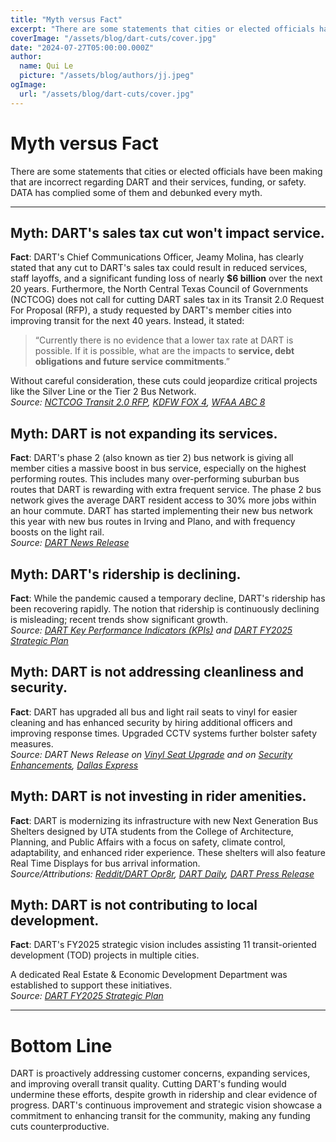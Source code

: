 ```yaml
---
title: "Myth versus Fact"
excerpt: "There are some statements that cities or elected officials have been making that are incorrect regarding DART and their services, funding, or safety. DATA has complied some of them and debunked every myth."
coverImage: "/assets/blog/dart-cuts/cover.jpg"
date: "2024-07-27T05:00:00.000Z"
author:
  name: Qui Le
  picture: "/assets/blog/authors/jj.jpeg"
ogImage:
  url: "/assets/blog/dart-cuts/cover.jpg"
---
```


# Myth versus Fact

There are some statements that cities or elected officials have been making that are incorrect regarding DART and their services, funding, or safety. DATA has complied some of them and debunked every myth. 

---
## Myth: DART's sales tax cut won't impact service.
**Fact**: DART's Chief Communications Officer, Jeamy Molina, has clearly stated that any cut to DART's sales tax could result in reduced services, staff layoffs, and a significant funding loss of nearly **$6 billion** over the next 20 years. Furthermore, the North Central Texas Council of Governments (NCTCOG) does not call for cutting DART sales tax in its Transit 2.0 Request For Proposal (RFP), a study requested by DART's member cities into improving transit for the next 40 years. Instead, it stated:   
> “Currently there is no evidence that a lower tax rate at DART is possible. If it is possible, what are the impacts to **service, debt obligations and future service commitments**.” 

Without careful consideration, these cuts could jeopardize critical projects like the Silver Line or the Tier 2 Bus Network.  
*Source: [NCTCOG Transit 2.0 RFP](https://www.nctcog.org/getmedia/89832cd2-9626-44c8-bb9b-d868febce6f0/RFP-_Regional-Transit-2-0-FINAL.pdf), [KDFW FOX 4](https://www.fox4news.com/news/farmers-branch-dart-trash-money), [WFAA ABC 8](https://www.wfaa.com/article/news/local/dallas-county/farmers-branch-councilman-dart-trash-comment/287-8e2c934d-5c2c-4c14-99f4-50da22838c74)*

## Myth: DART is not expanding its services.
**Fact**: DART's phase 2 (also known as tier 2) bus network is giving all member cities a massive boost in bus service, especially on the highest performing routes. This includes many over-performing suburban bus routes that DART is rewarding with extra frequent service. The phase 2 bus network gives the average DART resident access to 30% more jobs within an hour commute. DART has started implementing their new bus network this year with new bus routes in Irving and Plano, and with frequency boosts on the light rail.  
*Source: [DART News Release](https://www.dart.org/about/news-and-events/newsreleases/newsrelease-detail/dart-to-expand-golink-services--roll-out-new-bus-routes)*

## Myth: DART's ridership is declining.
**Fact**: While the pandemic caused a temporary decline, DART's ridership has been recovering rapidly. The notion that ridership is continuously declining is misleading; recent trends show significant growth.  
*Source: [DART Key Performance Indicators (KPIs)](https://www.dart.org/about/about-dart/key-performance-indicator) and [DART FY2025 Strategic Plan](https://dartorgcmsblob.dart.org/prod/docs/default-source/about-dart/dart-point-b-strategic-plan-june-2024.pdf?sfvrsn=2f939b41_3)*

## Myth: DART is not addressing cleanliness and security.
**Fact**: DART has upgraded all bus and light rail seats to vinyl for easier cleaning and has enhanced security by hiring additional officers and improving response times. Upgraded CCTV systems further bolster safety measures.  
*Source: DART News Release on [Vinyl Seat Upgrade](https://dart.org/about/news-and-events/newsreleases/newsrelease-detail/dart-completes-vinyl-seat-upgrade-on-light-rail-vehicle-fleet) and on [Security Enhancements](https://www.dart.org/about/news-and-events/newsreleases/newsrelease-detail/dart-enhances-security-focus-with-contract-security-officers), [Dallas Express](https://dallasexpress.com/city/dart-focuses-on-improving-security-sanitation/)*

## Myth: DART is not investing in rider amenities.
**Fact**: DART is modernizing its infrastructure with new Next Generation Bus Shelters designed by UTA students from the College of Architecture, Planning, and Public Affairs with a focus on safety, climate control, adaptability, and enhanced rider experience. These shelters will also feature Real Time Displays for bus arrival information.   
*Source/Attributions: [Reddit/DART Opr8r](https://www.reddit.com/r/dart/comments/1e7mgr9/next_gen_bus_shelter_lighting_standard_size/), [DART Daily](https://dartdaily.dart.org/home/architecture-students-help-design-darts-next-bus-shelters), [DART Press Release](https://www.dart.org/about/news-and-events/newsreleases/newsrelease-detail/dart-pilot-program-to-test-next-generation-bus-shelters)*

## Myth: DART is not contributing to local development.
**Fact**: DART's FY2025 strategic vision includes assisting 11 transit-oriented development (TOD) projects in multiple cities. 

A dedicated Real Estate & Economic Development Department was established to support these initiatives.  
*Source: [DART FY2025 Strategic Plan](https://dartorgcmsblob.dart.org/prod/docs/default-source/about-dart/dart-point-b-strategic-plan-june-2024.pdf?sfvrsn=2f939b41_3)*

---
# Bottom Line
DART is proactively addressing customer concerns, expanding services, and improving overall transit quality. Cutting DART's funding would undermine these efforts, despite growth in ridership and clear evidence of progress. DART's continuous improvement and strategic vision showcase a commitment to enhancing transit for the community, making any funding cuts counterproductive.

